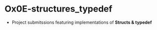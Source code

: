 # Ox0E-structures_typedef
- Project submitssions featuring implementations of __Structs & typedef__
